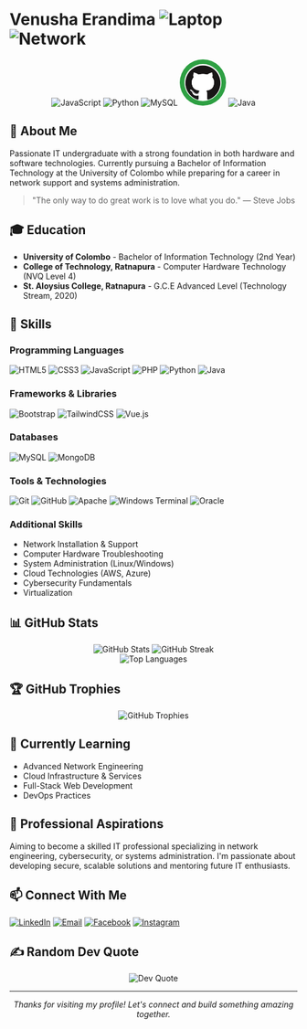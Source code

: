 # Venusha Erandima <img src="https://raw.githubusercontent.com/Tarikul-Islam-Anik/Animated-Fluent-Emojis/master/Emojis/Objects/Laptop.png" alt="Laptop" width="25" height="25" /> <img src="https://raw.githubusercontent.com/Tarikul-Islam-Anik/Animated-Fluent-Emojis/master/Emojis/Objects/Satellite%20Antenna.png" alt="Network" width="25" height="25" />

<div align="center">
  <img src="https://techstack-generator.vercel.app/js-icon.svg" alt="JavaScript" width="65" height="65" />
  <img src="https://techstack-generator.vercel.app/python-icon.svg" alt="Python" width="65" height="65" />
  <img src="https://techstack-generator.vercel.app/mysql-icon.svg" alt="MySQL" width="65" height="65" />
  <img src="https://raw.githubusercontent.com/devicons/devicon/master/icons/github/github-original.svg" alt="GitHub" width="65" height="65" style="background-color: #2EA043; border-radius: 50%; padding: 8px;" />
  <img src="https://techstack-generator.vercel.app/java-icon.svg" alt="Java" width="65" height="65" />
</div>

## 👋 About Me
Passionate IT undergraduate with a strong foundation in both hardware and software technologies. Currently pursuing a Bachelor of Information Technology at the University of Colombo while preparing for a career in network support and systems administration.

> "The only way to do great work is to love what you do." — Steve Jobs

## 🎓 Education
- **University of Colombo** - Bachelor of Information Technology (2nd Year)
- **College of Technology, Ratnapura** - Computer Hardware Technology (NVQ Level 4)
- **St. Aloysius College, Ratnapura** - G.C.E Advanced Level (Technology Stream, 2020)

## 🚀 Skills
### Programming Languages
![HTML5](https://img.shields.io/badge/html5-%23E34F26.svg?style=for-the-badge&logo=html5&logoColor=white)
![CSS3](https://img.shields.io/badge/css3-%231572B6.svg?style=for-the-badge&logo=css3&logoColor=white)
![JavaScript](https://img.shields.io/badge/javascript-%23323330.svg?style=for-the-badge&logo=javascript&logoColor=%23F7DF1E)
![PHP](https://img.shields.io/badge/php-%23777BB4.svg?style=for-the-badge&logo=php&logoColor=white)
![Python](https://img.shields.io/badge/python-3670A0?style=for-the-badge&logo=python&logoColor=ffdd54)
![Java](https://img.shields.io/badge/java-%23ED8B00.svg?style=for-the-badge&logo=openjdk&logoColor=white)

### Frameworks & Libraries
![Bootstrap](https://img.shields.io/badge/bootstrap-%238511FA.svg?style=for-the-badge&logo=bootstrap&logoColor=white)
![TailwindCSS](https://img.shields.io/badge/tailwindcss-%2338B2AC.svg?style=for-the-badge&logo=tailwind-css&logoColor=white)
![Vue.js](https://img.shields.io/badge/vue.js-%2335495e.svg?style=for-the-badge&logo=vuedotjs&logoColor=%234FC08D)

### Databases
![MySQL](https://img.shields.io/badge/mysql-4479A1.svg?style=for-the-badge&logo=mysql&logoColor=white)
![MongoDB](https://img.shields.io/badge/MongoDB-%234ea94b.svg?style=for-the-badge&logo=mongodb&logoColor=white)

### Tools & Technologies
![Git](https://img.shields.io/badge/git-%23F05033.svg?style=for-the-badge&logo=git&logoColor=white)
![GitHub](https://img.shields.io/badge/github-%23121011.svg?style=for-the-badge&logo=github&logoColor=white)
![Apache](https://img.shields.io/badge/apache-%23D42029.svg?style=for-the-badge&logo=apache&logoColor=white)
![Windows Terminal](https://img.shields.io/badge/Windows%20Terminal-%234D4D4D.svg?style=for-the-badge&logo=windows-terminal&logoColor=white)
![Oracle](https://img.shields.io/badge/Oracle-F80000?style=for-the-badge&logo=oracle&logoColor=white)

### Additional Skills
- Network Installation & Support
- Computer Hardware Troubleshooting
- System Administration (Linux/Windows)
- Cloud Technologies (AWS, Azure)
- Cybersecurity Fundamentals
- Virtualization

## 📊 GitHub Stats
<div align="center">
  <img src="https://github-readme-stats.vercel.app/api?username=venushaerandima&theme=radical&hide_border=false&include_all_commits=false&count_private=false" alt="GitHub Stats" />
  <img src="https://nirzak-streak-stats.vercel.app/?user=venushaerandima&theme=radical&hide_border=false" alt="GitHub Streak" />
</div>

<div align="center">
  <img src="https://github-readme-stats.vercel.app/api/top-langs/?username=venushaerandima&theme=radical&hide_border=false&include_all_commits=false&count_private=false&layout=compact" alt="Top Languages" />
</div>

## 🏆 GitHub Trophies
<div align="center">
  <img src="https://github-profile-trophy.vercel.app/?username=venushaerandima&theme=radical&no-frame=true&margin-w=15&margin-h=15" alt="GitHub Trophies" />
</div>

## 🌱 Currently Learning
- Advanced Network Engineering
- Cloud Infrastructure & Services
- Full-Stack Web Development
- DevOps Practices

## 💼 Professional Aspirations
Aiming to become a skilled IT professional specializing in network engineering, cybersecurity, or systems administration. I'm passionate about developing secure, scalable solutions and mentoring future IT enthusiasts.

## 📫 Connect With Me
[![LinkedIn](https://img.shields.io/badge/LinkedIn-%230077B5.svg?style=for-the-badge&logo=linkedin&logoColor=white)](https://linkedin.com/in/Venusha-Erandima)
[![Email](https://img.shields.io/badge/Email-D14836?style=for-the-badge&logo=gmail&logoColor=white)](mailto:venushaerandima@gmail.com)
[![Facebook](https://img.shields.io/badge/Facebook-%231877F2.svg?style=for-the-badge&logo=Facebook&logoColor=white)](https://facebook.com/Venusha-Erandima)
[![Instagram](https://img.shields.io/badge/Instagram-%23E4405F.svg?style=for-the-badge&logo=Instagram&logoColor=white)](https://instagram.com/Venusha-Erandima)

## ✍️ Random Dev Quote
<div align="center">
  <img src="https://quotes-github-readme.vercel.app/api?type=horizontal&theme=radical" alt="Dev Quote" />
</div>

---
<div align="center">
  <i>Thanks for visiting my profile! Let's connect and build something amazing together.</i>
</div>
